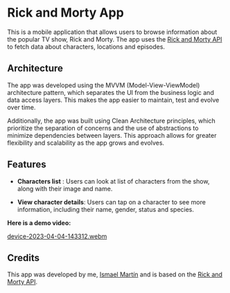 
# Rick and Morty App

This is a mobile application that allows users to browse information about the popular TV show, Rick and Morty. The app uses the [Rick and Morty API](https://rickandmortyapi.com/) to fetch data about characters, locations and episodes.

## Architecture
The app was developed using the MVVM (Model-View-ViewModel) architecture pattern, which separates the UI from the business logic and data access layers. This makes the app easier to maintain, test and evolve over time.

Additionally, the app was built using Clean Architecture principles, which prioritize the separation of concerns and the use of abstractions to minimize dependencies between layers. This approach allows for greater flexibility and scalability as the app grows and evolves.

## Features

- **Characters list** : Users can look at list of characters from the show, along with their image and name.

- **View character details**: Users can tap on a character to see more information, including their name, gender, status and species.

 **Here is a demo video:**

[device-2023-04-04-143312.webm](https://user-images.githubusercontent.com/85709107/229792676-92652130-9d5f-4422-9311-295b18bbba1e.webm)

## Credits
This app was developed by me, [Ismael Martín](https://www.linkedin.com/in/moaimar-ismael/) and is based on the [Rick and Morty API](https://rickandmortyapi.com/).
